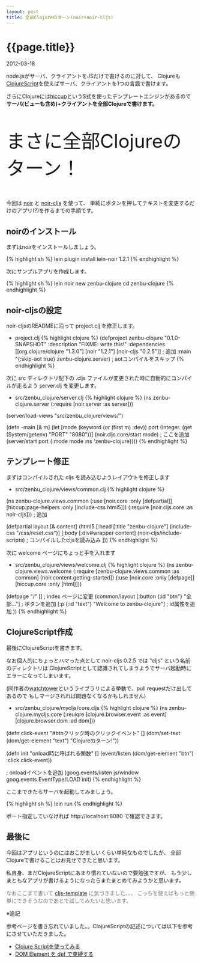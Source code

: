 ```yaml
---
layout: post
title: 全部Clojureのターン(noir+noir-cljs)
---
```


# {{page.title}}
<p class="meta">2012-03-18</p>

node.jsがサーバ、クライアントをJSだけで書けるのに対して、
Clojureも[ClojureScript](https://github.com/clojure/clojurescript)を使えばサーバ、クライアントを1つの言語で書けます。

さらにClojureには[hiccup](https://github.com/weavejester/hiccup)というS式を使ったテンプレートエンジンがあるので
<strong>サーバ(ビューも含め)+クライアントを全部Clojureで書けます。</strong>

<p style="font-size: 50px;">まさに全部Clojureのターン！</p>

今回は [noir](http://webnoir.org/) と [noir-cljs](https://github.com/ibdknox/noir-cljs) を使って、
単純にボタンを押してテキストを変更するだけのアプリ(?)を作るまでの手順です。


## noirのインストール

まずはnoirをインストールしましょう。

{% highlight sh %}
lein plugin install lein-noir 1.2.1
{% endhighlight %}

次にサンプルアプリを作成します。

{% highlight sh %}
lein noir new zenbu-clojure
cd zenbu-clojure
{% endhighlight %}

## noir-cljsの設定

noir-cljsのREADMEに沿って project.clj を修正します。

 - project.clj
{% highlight clojure %}
(defproject zenbu-clojure "0.1.0-SNAPSHOT"
            :description "FIXME: write this!"
            :dependencies [[org.clojure/clojure "1.3.0"]
                           [noir "1.2.1"]
                           [noir-cljs "0.2.5"]] ; 追加
            :main ^{:skip-aot true} zenbu-clojure.server) ; aotコンパイルをスキップ
{% endhighlight %}

次に src ディレクトリ配下の .cljs ファイルが変更された時に自動的にコンパイルが走るよう
server.clj を変更します。

 - src/zenbu_clojure/server.clj
{% highlight clojure %}
(ns zenbu-clojure.server
  (:require [noir.server :as server]))

(server/load-views "src/zenbu_clojure/views/")

(defn -main [& m]
  (let [mode (keyword (or (first m) :dev))
        port (Integer. (get (System/getenv) "PORT" "8080"))]
    (noir.cljs.core/start mode) ; ここを追加
    (server/start port {:mode mode
                        :ns 'zenbu-clojure})))
{% endhighlight %}

## テンプレート修正

まずはコンパイルされた cljs を読み込むようレイアウトを修正します

 - src/zenbu_clojure/views/common.clj
{% highlight clojure %}

(ns zenbu-clojure.views.common
  (:use [noir.core :only [defpartial]]
        [hiccup.page-helpers :only [include-css html5]])
  (:require [noir.cljs.core :as noir-cljs])) ; 追加

(defpartial layout [& content]
            (html5
              [:head
               [:title "zenbu-clojure"]
               (include-css "/css/reset.css")]
              [:body
               [:div#wrapper
                content]
               (noir-cljs/include-scripts) ; コンパイルしたcljsを読み込み
               ]))
{% endhighlight %}

次に welcome ページにちょっと手を入れます

 - src/zenbu_clojure/views/welcome.clj
{% highlight clojure %}
(ns zenbu-clojure.views.welcome
  (:require [zenbu-clojure.views.common :as common]
            [noir.content.getting-started])
  (:use [noir.core :only [defpage]]
        [hiccup.core :only [html]]))

(defpage "/" [] ; index ページに変更
         (common/layout
           [:button {:id "btn"} "全部..."] ; ボタンを追加
           [:p {:id "text"} "Welcome to zenbu-clojure"] ; id属性を追加
           ))
{% endhighlight %}

## ClojureScript作成

最後にClojureScriptを書きます。

なお個人的にちょっとハマった点として
noir-cljs 0.2.5 では "cljs" という名前のディレクトリは
ClojureScriptとして認識されてしまうようでサーバ起動時にエラーになってしまいます。

(同作者の[watchtower](https://github.com/ibdknox/watchtower)というライブラリによる挙動で、pull requestだけ出してあるので
もしマージされれば問題なくなるかもしれません)

 - src/zenbu_clojure/mycljs/core.cljs
{% highlight clojure %}
(ns zenbu-clojure.mycljs.core
  (:reuiqre [clojure.browser.event :as event]
            [clojure.browser.dom :ad dom]))

(defn click-event
  "#btnクリック時のクリックイベント"
  []
  (dom/set-text (dom/get-element "text") "Clojureのターン!"))

(defn init
  "onload時に呼ばれる関数"
  []
  (event/listen (dom/get-element "btn") :click click-event))

; onloadイベントを追加
(goog.events/listen js/window goog.events.EventType/LOAD init)
{% endhighlight %}

ここまできたらサーバを起動してみましょう。

{% highlight sh %}
lein run
{% endhighlight %}

ポート指定していなければ http://localhost:8080 で確認できます。

## 最後に

今回はアプリというのにはおこがましいくらい単純なものでしたが、
全部Clojureで書けることはお見せできたと思います。

私自身、まだClojureScriptにあまり慣れていないので要勉強ですが、
もう少しまともなアプリが書けるようになったらまたまとめてみようかと思います。

<p style="color: #777;">なおここまで書いて <a href="https://github.com/ibdknox/cljs-template">cljs-template</a> に気づきました、、、
こっちを使えばもっと簡単にできそうなのであとで試してみたいと思います。</p>


※追記

参考ページを書き忘れていました。。ClojureScriptの記述については以下を参考にさせていただきました。

 * [Clojure Scriptを使ってみる](http://dev.classmethod.jp/ria/clojurescript/)
 * [DOM Element を def で束縛する](http://qiita.com/items/1548)

